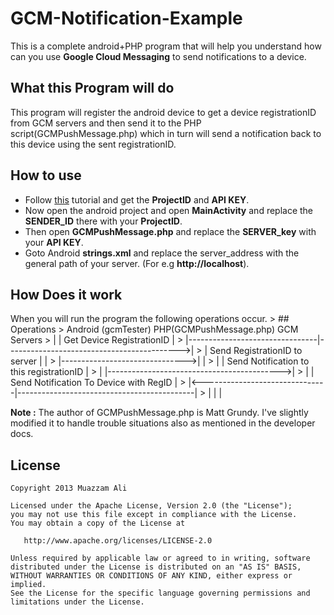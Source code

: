 GCM-Notification-Example
========================

This is a complete android+PHP program that will help you understand how can you use **Google Cloud Messaging** 
to send notifications to a device.

<h2>What this Program will do </h2>
This program will register the android device to get a device registrationID from GCM servers and then send it
to the PHP script(GCMPushMessage.php) which in turn will send a notification back to this device using the sent 
registrationID.

<h2>How to use</h2>

<ul>
<li>Follow <a href="http://developer.android.com/google/gcm/gs.html">this</a> tutorial and get the 
<b>ProjectID</b> and <b>API KEY</b>.</li>

<li>Now open the android project and open <b>MainActivity</b> and replace the <b>SENDER_ID</b> there with your 
<b>ProjectID</b>.</li>

<li>Then open <b>GCMPushMessage.php</b> and replace the <b>SERVER_key</b> with your <b>API KEY</b>.</li>
<li>Goto Android <b>strings.xml</b> and replace the server_address with the general path of your server.
(For e.g <b>http://localhost</b>).
</li>
</ul>


<h2>How Does it work</h2>
When you will run the program the following operations occur.
> ##  Operations
>     Android (gcmTester)           PHP(GCMPushMessage.php)                     GCM Servers
>     |                                |          Get Device RegistrationID         |
>     |--------------------------------|------------------------------------------->|
>     |  Send RegistrationID to server |                                            |
>     |------------------------------->|                                            |
>     |                                |   Send Notification to this registrationID |
>     |                                |------------------------------------------->|
>     |                                |   Send Notification To Device with RegID   |
>     |<-------------------------------|--------------------------------------------|
>     |                                |                                            |

**Note :** The author of GCMPushMessage.php is Matt Grundy. I've slightly modified it to handle trouble situations also as
mentioned in the developer docs.


## License
```
Copyright 2013 Muazzam Ali

Licensed under the Apache License, Version 2.0 (the "License");
you may not use this file except in compliance with the License.
You may obtain a copy of the License at

   http://www.apache.org/licenses/LICENSE-2.0

Unless required by applicable law or agreed to in writing, software
distributed under the License is distributed on an "AS IS" BASIS,
WITHOUT WARRANTIES OR CONDITIONS OF ANY KIND, either express or implied.
See the License for the specific language governing permissions and
limitations under the License.
```


